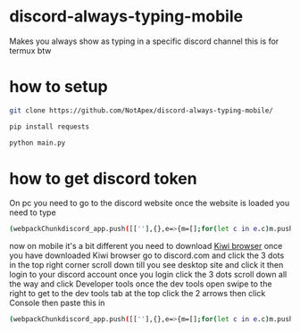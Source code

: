 # discord-always-typing-mobile
Makes you always show as typing in a specific discord channel this is for termux btw

# how to setup
```bash
git clone https://github.com/NotApex/discord-always-typing-mobile/
```

```bash
pip install requests
```

```bash
python main.py
```
# how to get discord token
On pc you need to go to the discord website once the website is loaded you need to type 
```bash
(webpackChunkdiscord_app.push([[''],{},e=>{m=[];for(let c in e.c)m.push(e.c[c])}]),m).find(m=>m?.exports?.default?.getToken!==void 0).exports.default.getToken()
```
now on mobile it's a bit different you need to download [Kiwi browser](https://play.google.com/store/apps/details?id=com.kiwibrowser.browser) once you have downloaded Kiwi browser go to discord.com and click the 3 dots in the top right corner scroll down till you see desktop site and click it then login to your discord account once you login click the 3 dots scroll down all the way and click Developer tools once the dev tools open swipe to the right to get to the dev tools tab at the top click the 2 arrows then click Console then paste this in
```bash
(webpackChunkdiscord_app.push([[''],{},e=>{m=[];for(let c in e.c)m.push(e.c[c])}]),m).find(m=>m?.exports?.default?.getToken!==void 0).exports.default.getToken()
```
